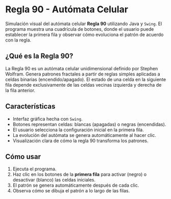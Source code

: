 # Regla 90 - Autómata Celular

Simulación visual del autómata celular **Regla 90** utilizando Java y `Swing`. El programa muestra una cuadrícula de botones, donde el usuario puede establecer la primera fila y observar cómo evoluciona el patrón de acuerdo con la regla.

## ¿Qué es la Regla 90?

La Regla 90 es un autómata celular unidimensional definido por Stephen Wolfram. Genera patrones fractales a partir de reglas simples aplicadas a celdas binarias (encendido/apagado). El estado de una celda en la siguiente fila depende exclusivamente de las celdas vecinas izquierda y derecha de la fila anterior.

## Características

- Interfaz gráfica hecha con `Swing`.
- Botones representan celdas: blancas (apagadas) o negras (encendidas).
- El usuario selecciona la configuración inicial en la primera fila.
- La evolución del autómata se genera automáticamente al hacer clic.
- Visualización clara de cómo la regla 90 transforma los patrones.

## Cómo usar

1. Ejecuta el programa.
2. Haz clic en los botones de la **primera fila** para activar (negro) o desactivar (blanco) las celdas iniciales.
3. El patrón se genera automáticamente después de cada clic.
4. Observa cómo se dibuja el patrón a lo largo de las filas.